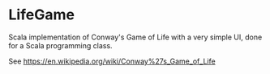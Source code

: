 # LifeGame

Scala implementation of Conway's Game of Life with a very simple UI, done for a Scala programming class.

See https://en.wikipedia.org/wiki/Conway%27s_Game_of_Life

